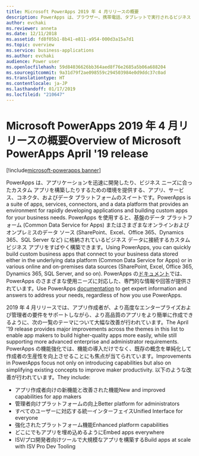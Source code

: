 ```yaml
---
title: Microsoft PowerApps 2019 年 4 月リリースの概要
description: PowerApps は、ブラウザー、携帯電話、タブレットで実行されるビジネス アプリを、コーディングなしで作成できるようにするサービスです。
author: evchaki
ms.reviewer: anneta
ms.date: 12/11/2018
ms.assetid: fd8f05b1-8b41-e811-a954-000d3a15a7d1
ms.topic: overview
ms.service: business-applications
ms.author: evchaki
audience: Power user
ms.openlocfilehash: 59d84036626bb364aed8f76e2685a5b06a688204
ms.sourcegitcommit: 9a31d79f2ae098559c294503984e0d9ddc37c0ad
ms.translationtype: HT
ms.contentlocale: ja-JP
ms.lasthandoff: 01/17/2019
ms.locfileid: "210647"
---
```

# <a name="overview-of-microsoft-powerapps-april-19-release"></a><span data-ttu-id="30a9c-103">Microsoft PowerApps 2019 年 4 月リリースの概要</span><span class="sxs-lookup"><span data-stu-id="30a9c-103">Overview of Microsoft PowerApps April '19 release</span></span>
[!include[microsoft-powerapps banner](../includes/microsoft-powerapps.md)]

<span data-ttu-id="30a9c-104">PowerApps は、アプリケーションを迅速に開発したり、ビジネス ニーズに合ったカスタム アプリを構築したりするための環境を提供する、アプリ、サービス、コネクタ、およびデータ プラットフォームのスイートです。</span><span class="sxs-lookup"><span data-stu-id="30a9c-104">PowerApps is a suite of apps, services, connectors, and a data platform that provides an environment for rapidly developing applications and building custom apps for your business needs.</span></span> <span data-ttu-id="30a9c-105">PowerApps を使用すると、基盤のデータ プラットフォーム (Common Data Service for Apps) またはさまざまなオンラインおよびオンプレミスのデータ ソース (SharePoint、Excel、Office 365、Dynamics 365、SQL Server など) に格納されているビジネス データに接続するカスタム ビジネス アプリをすばやく構築できます。</span><span class="sxs-lookup"><span data-stu-id="30a9c-105">Using PowerApps, you can quickly build custom business apps that connect to your business data stored either in the underlying data platform (Common Data Service for Apps) or in various online and on-premises data sources (SharePoint, Excel, Office 365, Dynamics 365, SQL Server, and so on).</span></span> <span data-ttu-id="30a9c-106">PowerApps の[ドキュメント](https://docs.microsoft.com/powerapps/)では、PowerApps のさまざまな使用ニーズに対応した、専門的な情報や回答が提供されています。</span><span class="sxs-lookup"><span data-stu-id="30a9c-106">Use PowerApps [documentation](https://docs.microsoft.com/powerapps/) to get expert information and answers to address your needs, regardless of how you use PowerApps.</span></span>

<span data-ttu-id="30a9c-107">2019 年 4 月リリースでは、アプリ作成者が、より高度なエンタープライズおよび管理者の要件をサポートしながら、より高品質のアプリをより簡単に作成できるように、次の一覧のテーマについて大幅な改善が行われています。</span><span class="sxs-lookup"><span data-stu-id="30a9c-107">The April '19 release provides major improvements across the themes in this list to enable app makers to build higher-quality apps more easily, while still supporting more advanced enterprise and administrator requirements.</span></span> <span data-ttu-id="30a9c-108">PowerApps の機能強化では、機能の導入だけでなく、既存の概念を単純化して作成者の生産性を向上させることにも焦点が当てられています。</span><span class="sxs-lookup"><span data-stu-id="30a9c-108">Improvements in PowerApps focus not only on introducing capabilities but also on simplifying existing concepts to improve maker productivity.</span></span> <span data-ttu-id="30a9c-109">以下のような改善が行われています。</span><span class="sxs-lookup"><span data-stu-id="30a9c-109">They include:</span></span>

- <span data-ttu-id="30a9c-110">アプリ作成者向けの新機能と改善された機能</span><span class="sxs-lookup"><span data-stu-id="30a9c-110">New and improved capabilities for app makers</span></span>
- <span data-ttu-id="30a9c-111">管理者向けプラットフォームの向上</span><span class="sxs-lookup"><span data-stu-id="30a9c-111">Better platform for administrators</span></span>
- <span data-ttu-id="30a9c-112">すべてのユーザーに対応する統一インターフェイス</span><span class="sxs-lookup"><span data-stu-id="30a9c-112">Unified Interface for everyone</span></span>
- <span data-ttu-id="30a9c-113">強化されたプラットフォーム機能</span><span class="sxs-lookup"><span data-stu-id="30a9c-113">Enhanced platform capabilities</span></span>
- <span data-ttu-id="30a9c-114">どこにでもアプリを埋め込めるように</span><span class="sxs-lookup"><span data-stu-id="30a9c-114">Embed apps everywhere</span></span>
- <span data-ttu-id="30a9c-115">ISV/プロ開発者向けツールで大規模なアプリを構築する</span><span class="sxs-lookup"><span data-stu-id="30a9c-115">Build apps at scale with ISV Pro Dev Tooling</span></span>
